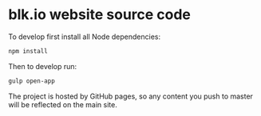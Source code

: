 # blk.io website source code

To develop first install all Node dependencies:

```bash
npm install
```

Then to develop run:
```bash
gulp open-app
```

The project is hosted by GitHub pages, so any content you push to master will be reflected 
on the main site.
